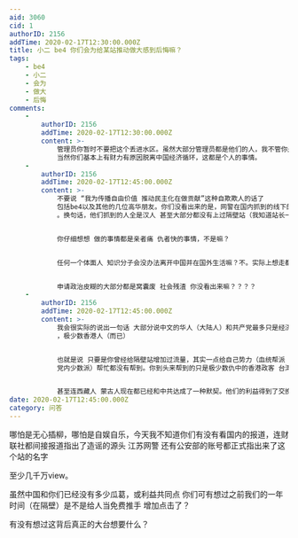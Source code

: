 ```yaml
---
aid: 3060
cid: 1
authorID: 2156
addTime: 2020-02-17T12:30:00.000Z
title: 小二 be4 你们会为给某站推动做大感到后悔嘛？
tags:
    - be4
    - 小二
    - 会为
    - 做大
    - 后悔
comments:
    -
        authorID: 2156
        addTime: 2020-02-17T12:30:00.000Z
        content: >-
            管理员你暂时不要把这个丢进水区。虽然大部分管理员都是他们的人，我不管你是不是汉人 或自定义非某国人 精神某国人
            当然你们基本上有财力有原因脱离中国经济循环，这都是个人的事情。
    -
        authorID: 2156
        addTime: 2020-02-17T12:45:00.000Z
        content: >-
            不要说 “我为传播自由价值 推动民主化在做贡献”这种自欺欺人的话了
            包括be4以及其他的几位高华朋友。你们没看出来的是，网警在国内抓到的线下的老民运越多，那些少数民族在国外申请政治避难就越容易
            。换句话，他们抓到的人全是汉人 甚至大部分都没有上过隔壁站（我知道站长一直在回避）没有在外媒大发文章。


            你仔细想想 做的事情都是亲者痛 仇者快的事情，不是嘛？


            任何一个体面人 知识分子会没办法离开中国并在国外生活嘛？不。实际上想走都能走。


            申请政治皮糊的大部分都是窝囊废 社会残渣 你没看出来嘛？？？？
    -
        authorID: 2156
        addTime: 2020-02-17T12:45:00.000Z
        content: >-
            我会很实际的说出一句话 大部分说中文的华人（大陆人）和共产党最多只是经济纠纷 帮派冲突。全世界仇恨害怕中国的恐怕只有某些中亚人，台湾人
            ，极少数香港人（而已）


            也就是说 只要是你曾经给隔壁站增加过流量，其实一点给自己势力（血统帮派
            党内少数派）帮忙都没有帮到。你到头来帮到的只是极少数仇中的香港政客 台湾政客而已


            甚至连西藏人 蒙古人现在都已经和中共达成了一种默契。他们的利益得到了交换，实际上西藏人是有钱的。佛教并没有被打压。
date: 2020-02-17T12:45:00.000Z
category: 问答
---
```


哪怕是无心插柳，哪怕是自娱自乐，今天我不知道你们有没有看国内的报道，连财联社都间接报道指出了造谣的源头 江苏网警 还有公安部的账号都正式指出来了这个站的名字

至少几千万view。

虽然中国和你们已经没有多少瓜葛，或利益共同点 你们可有想过之前我们的一年时间（在隔壁）是不是给人当免费推手 增加点击了？

有没有想过这背后真正的大台想要什么？
